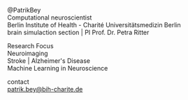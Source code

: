 @PatrikBey \
Computational neuroscientist \
Berlin Institute of Health - Charité Universitätsmedizin Berlin \
brain simulaction section | PI Prof. Dr. Petra Ritter 

Research Focus \
Neuroimaging \
Stroke | Alzheimer's Disease \
Machine Learning in Neuroscience 

contact \
patrik.bey@bih-charite.de

<!---
PatrikBey/PatrikBey is a ✨ special ✨ repository because its `README.md` (this file) appears on your GitHub profile.
You can click the Preview link to take a look at your changes.
--->
